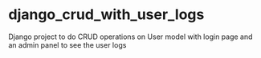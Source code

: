 # django_crud_with_user_logs
Django project to do CRUD operations on User model with login page and an admin panel to see the user logs
